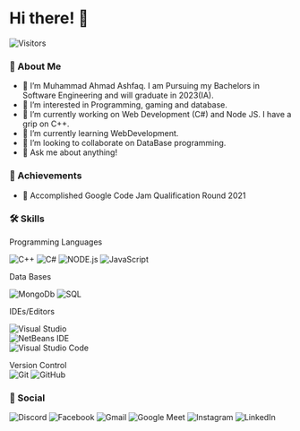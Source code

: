 # Hi there! 👋

![Visitors](https://visitor-badge.glitch.me/badge?page_id=Ahmms)

### 🚀 About Me
- 👋 I’m Muhammad Ahmad Ashfaq. I am Pursuing my Bachelors in Software Engineering and will graduate in 2023(IA).
- 👀 I’m interested in Programming, gaming and database.
- 🔭 I’m currently working on Web Development (C#) and Node JS. I have a grip on C++. 
- 🌱 I’m currently learning WebDevelopment. 
- 👯 I’m looking to collaborate on DataBase programming. 
- 💬 Ask me about anything!

### 🏅 Achievements
 - 🥉 Accomplished Google Code Jam Qualification Round 2021
 
### 🛠️ Skills

Programming Languages
 
![C++](https://img.shields.io/badge/c++-%2300599C.svg?style=for-the-badge&logo=c%2B%2B&logoColor=white)  ![C#](https://img.shields.io/badge/c%23-%23239120.svg?style=for-the-badge&logo=c-sharp&logoColor=white) ![NODE.js](https://img.shields.io/badge/Node.js-339933?style=for-the-badge&logo=nodedotjs&logoColor=white) ![JavaScript](https://img.shields.io/badge/javascript-%23323330.svg?style=for-the-badge&logo=javascript&logoColor=%23F7DF1E)

Data Bases

![MongoDb](https://img.shields.io/badge/MongoDB-4EA94B?style=for-the-badge&logo=mongodb&logoColor=white)  ![SQL](https://img.shields.io/badge/MySQL-005C84?style=for-the-badge&logo=mysql&logoColor=white)

IDEs/Editors  

![Visual Studio](https://img.shields.io/badge/Visual%20Studio-5C2D91.svg?style=for-the-badge&logo=visual-studio&logoColor=white)  	
![NetBeans IDE](https://img.shields.io/badge/NetBeansIDE-1B6AC6.svg?style=for-the-badge&logo=apache-netbeans-ide&logoColor=white)	
![Visual Studio Code](https://img.shields.io/badge/Visual%20Studio%20Code-0078d7.svg?style=for-the-badge&logo=visual-studio-code&logoColor=white)  

Version Control  
![Git](https://img.shields.io/badge/git-%23F05033.svg?style=for-the-badge&logo=git&logoColor=white)  ![GitHub](https://img.shields.io/badge/github-%23121011.svg?style=for-the-badge&logo=github&logoColor=white)

### 🔗 Social

![Discord](https://img.shields.io/badge/%3CAhmad%3E-%237289DA.svg?style=for-the-badge&logo=discord&logoColor=white)  ![Facebook](https://img.shields.io/badge/Facebook-%231877F2.svg?style=for-the-badge&logo=Facebook&logoColor=white)  ![Gmail](https://img.shields.io/badge/Gmail-D14836?style=for-the-badge&logo=gmail&logoColor=white)  ![Google Meet](https://img.shields.io/badge/Google%20Meet-00897B?style=for-the-badge&logo=google-meet&logoColor=white)  ![Instagram](https://img.shields.io/badge/<Ahmad>-%23E4405F.svg?style=for-the-badge&logo=Instagram&logoColor=white)  ![LinkedIn](https://img.shields.io/badge/linkedin-%230077B5.svg?style=for-the-badge&logo=linkedin&logoColor=white)






